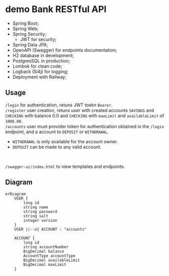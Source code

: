 # demo Bank RESTful API

- Spring Boot;
- Spring Web;
- Spring Security;
  - JWT for security;
- Spring Data JPA;
- OpenAPI (Swagger) for endpoints documentation;
- H2 database in development;
- PostgresSQL in production;
- Lombok for clean code;
- Logback (Sl4j) for logging;
- Deployment with Railway;

## Usage
`/login` for authentication, retuns JWT toekn `Bearer`.<br/>
`/register` user creation, retuns user with created accounts `SAVINGS` and `CHECKING` with balance 0.0 and `CHECKING` with `maxLimit` and `availableLimit` of `1000.00`.<br/>
`/accounts` user must provider token for authentication obtained in the `/login` endpoint, and a account to `DEPOSIT` or `WITHDRAWAL`.<br/>
- `WITHDRAWAL` is only available for the account owner.
- `DEPOSIT` can be made to any valid account.
<br/>

`/swagger-ui/index.html` to view templates and endpoints.

## Diagram
```mermaid
erDiagram
    USER {
        long id
        string name
        string password
        string salt
        integer version
    }
    USER ||--o{ ACCOUNT : "accounts"

    ACCOUNT {
        long id
        string accountNumber
        BigDecimal balance
        AccountType accountType
        BigDecimal availableLimit
        BigDecimal maxLimit
    }

```
